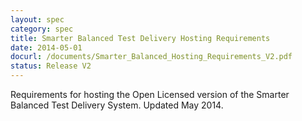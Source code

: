```yaml
---
layout: spec
category: spec
title: Smarter Balanced Test Delivery Hosting Requirements
date: 2014-05-01
docurl: /documents/Smarter_Balanced_Hosting_Requirements_V2.pdf
status: Release V2
---
```

Requirements for hosting the Open Licensed version of the Smarter Balanced Test Delivery System. Updated May 2014.

